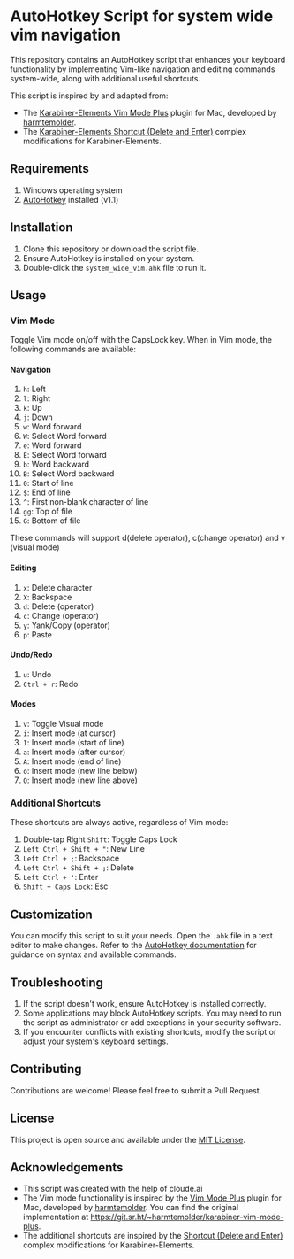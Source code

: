 # AutoHotkey Script for system wide vim navigation

This repository contains an AutoHotkey script that enhances your keyboard functionality by implementing Vim-like navigation and editing commands system-wide, along with additional useful shortcuts.

This script is inspired by and adapted from:

- The [Karabiner-Elements Vim Mode Plus](https://ke-complex-modifications.pqrs.org/#vim_mode_plus_better_notifications) plugin for Mac, developed by [harmtemolder](https://git.sr.ht/~harmtemolder/karabiner-vim-mode-plus).
- The [Karabiner-Elements Shortcut (Delete and Enter)](https://ke-complex-modifications.pqrs.org/#shortcut_delete_and_enter) complex modifications for Karabiner-Elements.

## Requirements

1. Windows operating system
2. [AutoHotkey](https://www.autohotkey.com/) installed (v1.1)

## Installation

1. Clone this repository or download the script file.
2. Ensure AutoHotkey is installed on your system.
3. Double-click the `system_wide_vim.ahk` file to run it.

## Usage

### Vim Mode

Toggle Vim mode on/off with the CapsLock key. When in Vim mode, the following commands are available:

#### Navigation
1. `h`: Left
2. `l`: Right
3. `k`: Up
4. `j`: Down
5. `w`: Word forward
6. `W`: Select Word forward 
7. `e`: Word forward
8. `E`: Select Word forward
9. `b`: Word backward
10. `B`: Select Word backward
11. `0`: Start of line
12. `$`: End of line
13. `^`: First non-blank character of line
14. `gg`: Top of file
15. `G`: Bottom of file

These commands will support d(delete operator), c(change operator) and v (visual mode)

#### Editing
1. `x`: Delete character
2. `X`: Backspace
3. `d`: Delete (operator)
4. `c`: Change (operator)
5. `y`: Yank/Copy (operator)
6. `p`: Paste

#### Undo/Redo
1. `u`: Undo
2. `Ctrl + r`: Redo

#### Modes
1. `v`: Toggle Visual mode
2. `i`: Insert mode (at cursor)
3. `I`: Insert mode (start of line)
4. `a`: Insert mode (after cursor)
5. `A`: Insert mode (end of line)
6. `o`: Insert mode (new line below)
7. `O`: Insert mode (new line above)

### Additional Shortcuts

These shortcuts are always active, regardless of Vim mode:

1. Double-tap Right `Shift`: Toggle Caps Lock
2. `Left Ctrl + Shift + "`: New Line
3. `Left Ctrl + ;`: Backspace
4. `Left Ctrl + Shift + ;`: Delete
5. `Left Ctrl + '`: Enter
6. `Shift + Caps Lock`: Esc

## Customization

You can modify this script to suit your needs. Open the `.ahk` file in a text editor to make changes. Refer to the [AutoHotkey documentation](https://www.autohotkey.com/docs/AutoHotkey.htm) for guidance on syntax and available commands.

## Troubleshooting

1. If the script doesn't work, ensure AutoHotkey is installed correctly.
2. Some applications may block AutoHotkey scripts. You may need to run the script as administrator or add exceptions in your security software.
3. If you encounter conflicts with existing shortcuts, modify the script or adjust your system's keyboard settings.

## Contributing

Contributions are welcome! Please feel free to submit a Pull Request.

## License

This project is open source and available under the [MIT License](LICENSE).

## Acknowledgements

- This script was created with the help of cloude.ai
- The Vim mode functionality is inspired by the [Vim Mode Plus](https://ke-complex-modifications.pqrs.org/#vim_mode_plus_better_notifications) plugin for Mac, developed by [harmtemolder](https://git.sr.ht/~harmtemolder/karabiner-vim-mode-plus). You can find the original implementation at https://git.sr.ht/~harmtemolder/karabiner-vim-mode-plus.
- The additional shortcuts are inspired by the [Shortcut (Delete and Enter)](https://ke-complex-modifications.pqrs.org/#shortcut_delete_and_enter) complex modifications for Karabiner-Elements.